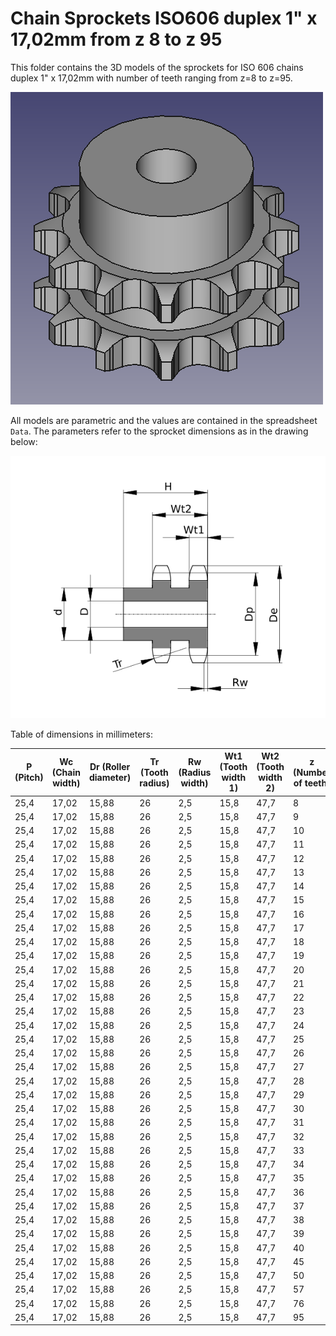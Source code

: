 # Chain Sprockets ISO606 duplex 1" x 17,02mm from z 8 to z 95

This folder contains the 3D models of the sprockets for ISO 606 chains duplex 1" x 17,02mm with number of teeth ranging from z=8 to z=95.

![Image](screenshot.png "Sprocket Duplex")

All models are parametric and the values are contained in the spreadsheet `Data`.
The parameters refer to the sprocket dimensions as in the drawing below:

![Drawing](drawing.png "Drawing")

Table of dimensions in millimeters:

P (Pitch)|Wc (Chain width)|Dr (Roller diameter)|Tr (Tooth radius)|Rw (Radius width)|Wt1 (Tooth width 1)|Wt2 (Tooth width 2)|z (Number of teeth)|De (External Diameter)|Dp (pitch diameter)|d (Hub diameter)|D (Hole diameter)|H (Total height)
---|---|---|---|---|---|---|---|---|---|---|---|---
25,4|17,02|15,88|26|2,5|15,8|47,7|8|77|66,37|42|16|65
25,4|17,02|15,88|26|2,5|15,8|47,7|9|85|74,27|50|16|65
25,4|17,02|15,88|26|2,5|15,8|47,7|10|93|82,19|56|16|65
25,4|17,02|15,88|26|2,5|15,8|47,7|11|101,5|90,14|64|20|70
25,4|17,02|15,88|26|2,5|15,8|47,7|12|109|98,14|72|20|70
25,4|17,02|15,88|26|2,5|15,8|47,7|13|117|106,12|80|20|70
25,4|17,02|15,88|26|2,5|15,8|47,7|14|125|114,15|88|20|70
25,4|17,02|15,88|26|2,5|15,8|47,7|15|133|122,17|96|20|70
25,4|17,02|15,88|26|2,5|15,8|47,7|16|141|130,2|104|20|70
25,4|17,02|15,88|26|2,5|15,8|47,7|17|149|138,22|112|20|70
25,4|17,02|15,88|26|2,5|15,8|47,7|18|157|146,28|120|20|70
25,4|17,02|15,88|26|2,5|15,8|47,7|19|165,2|154,33|128|20|70
25,4|17,02|15,88|26|2,5|15,8|47,7|20|173,2|162,38|130|20|70
25,4|17,02|15,88|26|2,5|15,8|47,7|21|181,2|170,43|130|25|70
25,4|17,02|15,88|26|2,5|15,8|47,7|22|189,3|178,48|130|25|70
25,4|17,02|15,88|26|2,5|15,8|47,7|23|197,5|186,53|130|25|70
25,4|17,02|15,88|26|2,5|15,8|47,7|24|205,5|194,59|130|25|70
25,4|17,02|15,88|26|2,5|15,8|47,7|25|213,5|202,66|130|25|70
25,4|17,02|15,88|26|2,5|15,8|47,7|26|221,6|210,72|130|25|70
25,4|17,02|15,88|26|2,5|15,8|47,7|27|229,6|218,79|130|25|70
25,4|17,02|15,88|26|2,5|15,8|47,7|28|237,7|226,85|130|25|70
25,4|17,02|15,88|26|2,5|15,8|47,7|29|245,8|234,92|130|25|70
25,4|17,02|15,88|26|2,5|15,8|47,7|30|254|243|130|25|70
25,4|17,02|15,88|26|2,5|15,8|47,7|31|262|251,08|140|25|70
25,4|17,02|15,88|26|2,5|15,8|47,7|32|270|259,13|140|25|70
25,4|17,02|15,88|26|2,5|15,8|47,7|33|278,5|267,21|140|25|70
25,4|17,02|15,88|26|2,5|15,8|47,7|34|287|275,28|140|25|70
25,4|17,02|15,88|26|2,5|15,8|47,7|35|296,2|283,36|140|25|70
25,4|17,02|15,88|26|2,5|15,8|47,7|36|304,6|291,44|140|25|70
25,4|17,02|15,88|26|2,5|15,8|47,7|37|312,6|299,51|140|25|70
25,4|17,02|15,88|26|2,5|15,8|47,7|38|320,7|307,59|140|25|70
25,4|17,02|15,88|26|2,5|15,8|47,7|39|328,8|315,67|140|25|70
25,4|17,02|15,88|26|2,5|15,8|47,7|40|336,9|323,75|140|25|70
25,4|17,02|15,88|26|2,5|15,8|47,7|45|377|364,12|150|25|80
25,4|17,02|15,88|26|2,5|15,8|47,7|50|417,4|404,52|150|25|80
25,4|17,02|15,88|26|2,5|15,8|47,7|57|474|461,08|160|25|90
25,4|17,02|15,88|26|2,5|15,8|47,7|76|627|614,64|160|25|90
25,4|17,02|15,88|26|2,5|15,8|47,7|95|781,1|768,22|160|25|116
